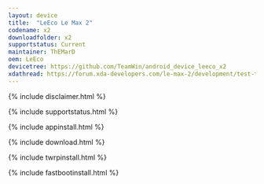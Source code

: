 ```yaml
---
layout: device
title:  "LeEco Le Max 2"
codename: x2
downloadfolder: x2
supportstatus: Current
maintainer: ThEMarD
oem: LeEco
devicetree: https://github.com/TeamWin/android_device_leeco_x2
xdathread: https://forum.xda-developers.com/le-max-2/development/test-twrp-3-2-1-0-leeco-le-max-2-t3734209
---
```


{% include disclaimer.html %}

{% include supportstatus.html %}

{% include appinstall.html %}

{% include download.html %}

{% include twrpinstall.html %}

{% include fastbootinstall.html %}